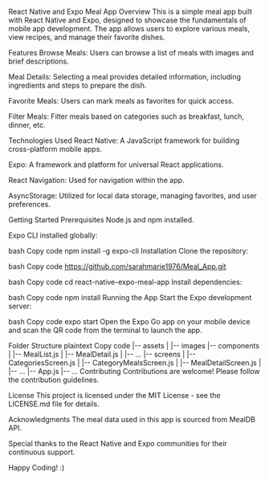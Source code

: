 React Native and Expo Meal App
Overview
This is a simple meal app built with React Native and Expo, designed to showcase the fundamentals of mobile app development. The app allows users to explore various meals, view recipes, and manage their favorite dishes.

Features
Browse Meals: Users can browse a list of meals with images and brief descriptions.

Meal Details: Selecting a meal provides detailed information, including ingredients and steps to prepare the dish.

Favorite Meals: Users can mark meals as favorites for quick access.

Filter Meals: Filter meals based on categories such as breakfast, lunch, dinner, etc.

Technologies Used
React Native: A JavaScript framework for building cross-platform mobile apps.

Expo: A framework and platform for universal React applications.

React Navigation: Used for navigation within the app.

AsyncStorage: Utilized for local data storage, managing favorites, and user preferences.

Getting Started
Prerequisites
Node.js and npm installed.

Expo CLI installed globally:

bash
Copy code
npm install -g expo-cli
Installation
Clone the repository:

bash
Copy code
https://github.com/sarahmarie1976/Meal_App.git

bash
Copy code
cd react-native-expo-meal-app
Install dependencies:

bash
Copy code
npm install
Running the App
Start the Expo development server:

bash
Copy code
expo start
Open the Expo Go app on your mobile device and scan the QR code from the terminal to launch the app.

Folder Structure
plaintext
Copy code
|-- assets
|   |-- images
|-- components
|   |-- MealList.js
|   |-- MealDetail.js
|   |-- ...
|-- screens
|   |-- CategoriesScreen.js
|   |-- CategoryMealsScreen.js
|   |-- MealDetailScreen.js
|   |-- ...
|-- App.js
|-- ...
Contributing
Contributions are welcome! Please follow the contribution guidelines.

License
This project is licensed under the MIT License - see the LICENSE.md file for details.

Acknowledgments
The meal data used in this app is sourced from MealDB API.

Special thanks to the React Native and Expo communities for their continuous support.

Happy Coding! :)
